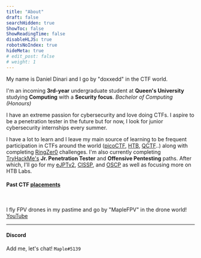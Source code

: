 ```yaml
---
title: "About"
draft: false
searchHidden: true
ShowToc: false
ShowReadingTime: false
disableHLJS: true
robotsNoIndex: true
hideMeta: true
# edit_post: false
# weight: 1
---
```

My name is Daniel Dinari and I go by "doxxedd" in the CTF world.

I'm an incoming **3rd-year** undergraduate student at **Queen's University** studying **Computing** with a **Security focus**. *Bachelor of Computing (Honours)*

I have an extreme passion for cybersecurity and love doing CTFs. I aspire to be a penetration tester in the future but for now, I look for junior cybersecurity internships every summer.

I have a lot to learn and I leave my main source of learning to be frequent participation in CTFs around the world ([picoCTF](https://picoctf.org/), [HTB](https://hackthebox.com), [QCTF](https://qctf.ca/)..) along with completing [RingZer0](https://ringzer0ctf.com/home) challenges. I'm also currently completing [TryHackMe's](https://tryhackme.com/) **Jr. Penetration Tester** and **Offensive Pentesting** paths. After which, I'll go for my [eJPTv2](https://ine.com/learning/certifications/internal/elearnsecurity-junior-penetration-tester-v2), [CISSP](https://www.isc2.org/Certifications/CISSP#), and [OSCP](https://www.offsec.com/courses/pen-200/) as well as focusing more on HTB Labs.

#### Past CTF [placements](/placements)

&nbsp;

I fly FPV drones in my pastime and go by "MapleFPV" in the drone world! [YouTube](https://www.youtube.com/@maplefpv/)


---

#### Discord 
Add me, let's chat! `Maple#5139`
